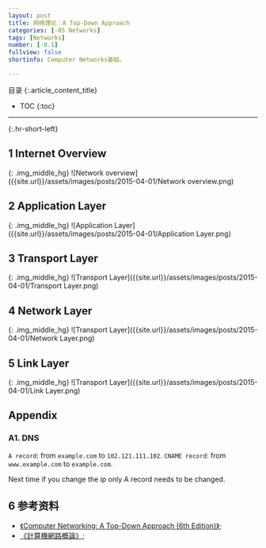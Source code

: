 ```yaml
---
layout: post
title: 网络理论：A Top-Down Approach
categories: [-05 Networks]
tags: [Networks]
number: [-8.1]
fullview: false
shortinfo: Computer Networks基础。

---
```

目录
{:.article_content_title}


* TOC
{:toc}

---
{:.hr-short-left}

## 1 Internet Overview ##

{: .img_middle_hg}
![Network overview]({{site.url}}/assets/images/posts/2015-04-01/Network overview.png)

## 2 Application Layer ##
 
{: .img_middle_hg}
![Application Layer]({{site.url}}/assets/images/posts/2015-04-01/Application Layer.png)

## 3 Transport Layer ##

{: .img_middle_hg}
![Transport Layer]({{site.url}}/assets/images/posts/2015-04-01/Transport Layer.png)

## 4 Network Layer ##

{: .img_middle_hg}
![Transport Layer]({{site.url}}/assets/images/posts/2015-04-01/Network Layer.png)


## 5 Link Layer ##

{: .img_middle_hg}
![Transport Layer]({{site.url}}/assets/images/posts/2015-04-01/Link Layer.png)

## Appendix

### A1. DNS

`A record`: from `example.com` to `102.121.111.102`.
`CNAME record`: from `www.example.com` to `example.com`.

Next time if you change the ip only A record needs to be changed.

## 6 参考资料 ##

- [《Computer Networking: A Top-Down Approach (6th Edition)》](https://www.amazon.com/Computer-Networking-Top-Down-Approach-6th/dp/0132856204);
- [《計算機網路概論》](http://ocw.nthu.edu.tw/ocw/index.php?page=course&cid=13&);






